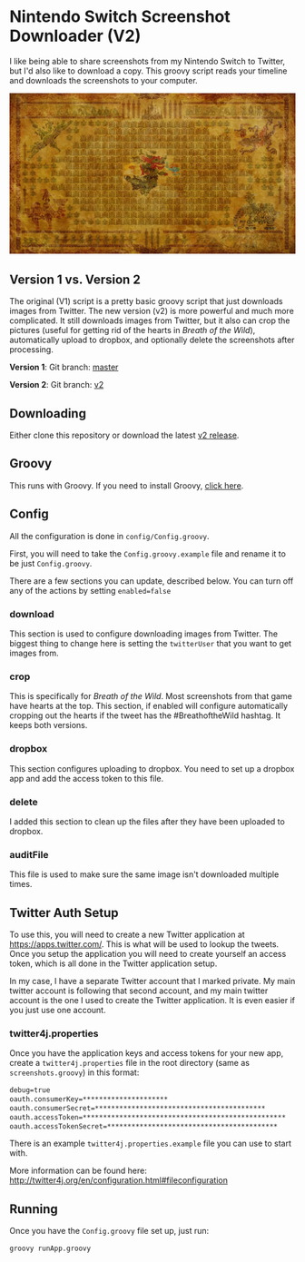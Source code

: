 # Nintendo Switch Screenshot Downloader (V2)

I like being able to share screenshots from my Nintendo Switch to Twitter, but I'd also like to download a copy. This 
groovy script reads your timeline and downloads the screenshots to your computer.

![Alt text](images/readme-header.jpg?raw=true "Zelda")

## Version 1 vs. Version 2

The original (V1) script is a pretty basic groovy script that just downloads images from Twitter. The new version (v2) 
is more powerful and much more complicated. It still downloads images from Twitter, but it also can crop the pictures 
(useful for getting rid of the hearts in _Breath of the Wild_), automatically upload to dropbox, and optionally delete
the screenshots after processing.

**Version 1**: Git branch: [master](https://github.com/mrnohr/nintendo-switch-screenshots/tree/master)

**Version 2**: Git branch: [v2](https://github.com/mrnohr/nintendo-switch-screenshots/tree/v2)

## Downloading

Either clone this repository or download the latest 
[v2 release](https://github.com/mrnohr/nintendo-switch-screenshots/releases).

## Groovy

This runs with Groovy. If you need to install Groovy, [click here](http://groovy-lang.org/install.html).

## Config

All the configuration is done in `config/Config.groovy`. 

First, you will need to take the `Config.groovy.example` file and rename it to be just `Config.groovy`.

There are a few sections you can update, described below. You can turn off any of the actions by setting 
`enabled=false`

### download

This section is used to configure downloading images from Twitter. The biggest thing to change here is setting the 
`twitterUser` that you want to get images from.

### crop

This is specifically for _Breath of the Wild_. Most screenshots from that game have hearts at the top. This section, if 
enabled will configure automatically cropping out the hearts if the tweet has the #BreathoftheWild hashtag. It keeps 
both versions.

### dropbox

This section configures uploading to dropbox. You need to set up a dropbox app and add the access token to this file.

### delete

I added this section to clean up the files after they have been uploaded to dropbox.

### auditFile

This file is used to make sure the same image isn't downloaded multiple times.

## Twitter Auth Setup

To use this, you will need to create a new Twitter application at https://apps.twitter.com/. This is what will be used 
to lookup the tweets. Once you setup the application you will need to create yourself an access token, which is all done in the Twitter application setup.

In my case, I have a separate Twitter account that I marked private. My main twitter account is following that second 
account, and my main twitter account is the one I used to create the Twitter application. It is even easier if you just use one account.

### twitter4j.properties

Once you have the application keys and access tokens for your new app, create a `twitter4j.properties` file in the root 
directory (same as `screenshots.groovy`) in this format:

	debug=true
	oauth.consumerKey=*********************
	oauth.consumerSecret=******************************************
	oauth.accessToken=**************************************************
	oauth.accessTokenSecret=******************************************

There is an example `twitter4j.properties.example` file you can use to start with.

More information can be found here: http://twitter4j.org/en/configuration.html#fileconfiguration

## Running

Once you have the `Config.groovy` file set up, just run:

	groovy runApp.groovy
